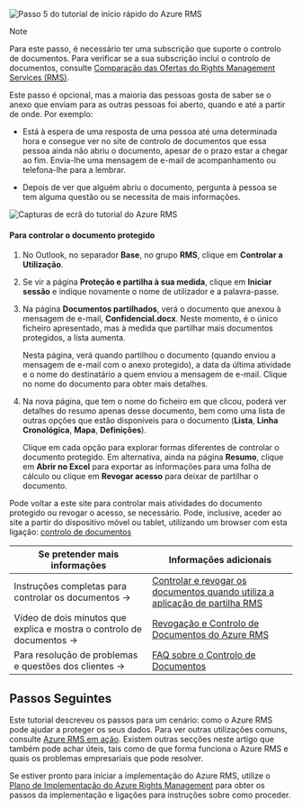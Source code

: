 ![Passo 5 do tutorial de início rápido do Azure RMS](../media/AzRMS_QuickStartSteps5.PNG)

> [!NOTE]
> Para este passo, é necessário ter uma subscrição que suporte o controlo de documentos. Para verificar se a sua subscrição inclui o controlo de documentos, consulte [Comparação das Ofertas do Rights Management Services (RMS)](https://technet.microsoft.com/dn858608.aspx).

Este passo é opcional, mas a maioria das pessoas gosta de saber se o anexo que enviam para as outras pessoas foi aberto, quando e até a partir de onde. Por exemplo:

-   Está à espera de uma resposta de uma pessoa até uma determinada hora e consegue ver no site de controlo de documentos que essa pessoa ainda não abriu o documento, apesar de o prazo estar a chegar ao fim. Envia-lhe uma mensagem de e-mail de acompanhamento ou telefona-lhe para a lembrar.

-   Depois de ver que alguém abriu o documento, pergunta à pessoa se tem alguma questão ou se necessita de mais informações.

![Capturas de ecrã do tutorial do Azure RMS](../media/AzRMS_Tutorial_5_Screenshots.png)

#### <a name="to-track-your-protected-document"></a>Para controlar o documento protegido

1.  No Outlook, no separador **Base**, no grupo **RMS**, clique em **Controlar a Utilização**.

2.  Se vir a página **Proteção e partilha à sua medida**, clique em **Iniciar sessão** e indique novamente o nome de utilizador e a palavra-passe.

3.  Na página **Documentos partilhados**, verá o documento que anexou à mensagem de e-mail, **Confidencial.docx**. Neste momento, é o único ficheiro apresentado, mas à medida que partilhar mais documentos protegidos, a lista aumenta.

    Nesta página, verá quando partilhou o documento (quando enviou a mensagem de e-mail com o anexo protegido), a data da última atividade e o nome do destinatário a quem enviou a mensagem de e-mail. Clique no nome do documento para obter mais detalhes.

4.  Na nova página, que tem o nome do ficheiro em que clicou, poderá ver detalhes do resumo apenas desse documento, bem como uma lista de outras opções que estão disponíveis para o documento (**Lista**, **Linha Cronológica**, **Mapa**, **Definições**).

    Clique em cada opção para explorar formas diferentes de controlar o documento protegido. Em alternativa, ainda na página **Resumo**, clique em **Abrir no Excel** para exportar as informações para uma folha de cálculo ou clique em **Revogar acesso** para deixar de partilhar o documento.

Pode voltar a este site para controlar mais atividades do documento protegido ou revogar o acesso, se necessário. Pode, inclusive, aceder ao site a partir do dispositivo móvel ou tablet, utilizando um browser com esta ligação: [controlo de documentos](http://go.microsoft.com/fwlink/?LinkId=529562)

|Se pretender mais informações|Informações adicionais|
|--------------------------------|--------------------------|
|Instruções completas para controlar os documentos   →|[Controlar e revogar os documentos quando utiliza a aplicação de partilha RMS](../rms-client/sharing-app-track-revoke.md)|
|Vídeo de dois minutos que explica e mostra o controlo de documentos   →|[Revogação e Controlo de Documentos do Azure RMS](http://channel9.msdn.com/Series/Information-Protection/Azure-RMS-Document-Tracking-and-Revocation)|
|Para resolução de problemas e questões dos clientes   →|[FAQ sobre o Controlo de Documentos](https://technet.microsoft.com/dn947488)|

## <a name="next-steps"></a>Passos Seguintes
Este tutorial descreveu os passos para um cenário: como o Azure RMS pode ajudar a proteger os seus dados. Para ver outras utilizações comuns, consulte [Azure RMS em ação](../understand-explore/what-admins-users-see.md). Existem outras secções neste artigo que também pode achar úteis, tais como de que forma funciona o Azure RMS e quais os problemas empresariais que pode resolver.

Se estiver pronto para iniciar a implementação do Azure RMS, utilize o [Plano de Implementação do Azure Rights Management](../plan-design/deployment-roadmap.md) para obter os passos da implementação e ligações para instruções sobre como proceder.

